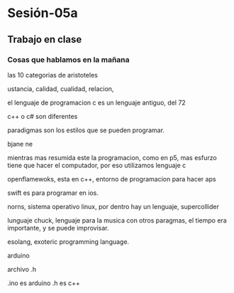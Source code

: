# Sesión-05a

## Trabajo en clase

### Cosas que hablamos en la mañana



las 10 categorias de aristoteles

ustancia, calidad, cualidad, relacion, 

el lenguaje de programacion c es un lenguaje antiguo, del 72

c++ o c# son diferentes

paradigmas son los estilos que se pueden programar.

bjane ne

mientras mas resumida este la programacion, como en p5, mas esfurzo tiene que hacer el computador, por eso utilizamos lenguaje c

openflamewoks, esta en c++, entorno de programacion para hacer aps

swift es para programar en ios.

norns, sistema operativo linux, por dentro hay un lenguaje, supercollider

lunguaje chuck, lenguaje para la musica con otros paragmas, el tiempo era importante, y se puede improvisar.

esolang, exoteric programming language.

arduino

archivo .h

.ino es arduino
.h es c++


